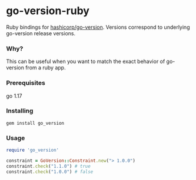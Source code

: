 # go-version-ruby

Ruby bindings for [hashicorp/go-version](https://github.com/hashicorp/go-version). Versions correspond to underlying go-version release versions.

### Why?

This can be useful when you want to match the exact behavior of go-version from a ruby app.

### Prerequisites

go 1.17

### Installing

`gem install go_version`

### Usage

```ruby
require 'go_version'

constraint = GoVersion::Constraint.new("> 1.0.0")
constraint.check("1.1.0") # true
constraint.check("1.0.0") # false
```
